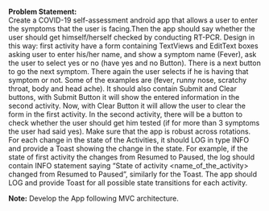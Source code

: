 **Problem Statement:**\
Create a COVID-19 self-assessment android app that allows a user to enter the symptoms that the user is facing.Then the app should say whether the user should get himself/herself checked by conducting RT-PCR.
Design in this way: first activity have a form containing TextViews and EditText boxes asking user to enter his/her name, and show a symptom name (Fever), ask the user to select yes or no (have yes and no Button). There is a next button to go the next symptom. There again the user selects if he is having that symptom or not. Some of the examples are (fever, runny nose, scratchy throat, body and head ache).
It should also contain Submit and Clear buttons, with Submit Button it will show the entered information in the second activity.  Now, with Clear Button it will allow the user to clear the form in the first activity. In the second activity, there will be a button to check whether the user should get him tested (if for more than 3 symptoms the user had said yes). Make sure that the app is robust across rotations.
For each change in the state of the Activities, it should LOG in type INFO and provide a Toast showing the change in the state. For example, if the state of first activity the changes from Resumed to Paused, the log should contain INFO statement saying “State of activity <name_of_the_activity> changed from Resumed to Paused”, similarly for the Toast. The app should LOG and provide Toast for all possible state transitions for each activity.

**Note:** Develop the App following MVC architecture.

